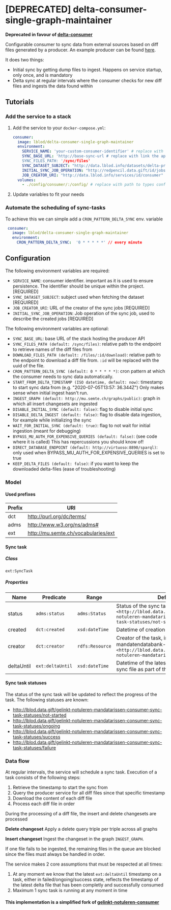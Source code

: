 # [DEPRECATED] delta-consumer-single-graph-maintainer

**Deprecated in favour of [delta-consumer](https://github.com/lblod/delta-consumer)**

Configurable consumer to sync data from external sources based on diff files generated by a producer. An example
producer can be found [here](http://github.com/lblod/mandatendatabank-mandatarissen-producer).

It does two things:
- Initial sync by getting dump files to ingest. Happens on service startup, only once, and is mandatory
- Delta sync at regular intervals where the consumer checks for new diff files and ingests the data
  found within

## Tutorials

### Add the service to a stack

1) Add the service to your `docker-compose.yml`:

    ```yaml
    consumer:
      image: lblod/delta-consumer-single-graph-maintainer
      environment:
        SERVICE_NAME: 'your-custom-consumer-identifier' # replace with the desired consumer identifier
        SYNC_BASE_URL: 'http://base-sync-url # replace with link the application hosting the producer server
        SYNC_FILES_PATH: '/sync/files'
        SYNC_DATASET_SUBJECT: "http://data.lblod.info/datasets/delta-producer/dumps/CacheGraphDump"
        INITIAL_SYNC_JOB_OPERATION: "http://redpencil.data.gift/id/jobs/concept/JobOperation/deltas/consumer/initialSync"
        JOB_CREATOR_URI: "http://data.lblod.info/services/id/consumer"
      volumes:
        - ./config/consumer/:/config/ # replace with path to types configuration
    ```

2) Update variables to fit your needs

### Automate the scheduling of sync-tasks

To achieve this we can simple add a `CRON_PATTERN_DELTA_SYNC` env. variable

```yaml
 consumer:
   image: lblod/delta-consumer-single-graph-maintainer
   environment:
     CRON_PATTERN_DELTA_SYNC:  '0 * * * * *' // every minute
```

## Configuration

The following environment variables are required:

- `SERVICE_NAME`: consumer identifier. important as it is used to ensure persistence. The identifier should be unique within the project. [REQUIRED]
- `SYNC_DATASET_SUBJECT`: subject used when fetching the dataset [REQUIRED]
- `JOB_CREATOR_URI`: URL of the creator of the sync jobs [REQUIRED]
- `INITIAL_SYNC_JOB_OPERATION`: Job operation of the sync job, used to describe the created jobs [REQUIRED]

The following environment variables are optional:

- `SYNC_BASE_URL`: base URL of the stack hosting the producer API
- `SYNC_FILES_PATH (default: /sync/files)`: relative path to the endpoint to retrieve names of the diff files from
- `DOWNLOAD_FILES_PATH (default: /files/:id/download)`: relative path to the endpoint to download a diff file
  from. `:id` will be replaced with the uuid of the file.
- `CRON_PATTERN_DELTA_SYNC (default: 0 * * * * *)`: cron pattern at which the consumer needs to sync data automatically.
- `START_FROM_DELTA_TIMESTAMP (ISO datetime, default: now)`: timestamp to start sync data from (e.g. "2020-07-05T13:57:
  36.344Z") Only makes sense when initial ingest hasn't run.
- `INGEST_GRAPH (default: http://mu.semte.ch/graphs/public)`: graph in which all insert changesets are ingested
- `DISABLE_INITIAL_SYNC (default: false)`: flag to disable initial sync
- `DISABLE_DELTA_INGEST (default: false)`: flag to disable data ingestion, for example while initializing the sync
- `WAIT_FOR_INITIAL_SYNC (default: true)`: flag to not wait for initial ingestion (meant for debugging)
- `BYPASS_MU_AUTH_FOR_EXPENSIVE_QUERIES (default: false)`: (see code where it is called) This has repercussions you should know of!
- `DIRECT_DATABASE_ENDPOINT (default: http://virtuoso:8890/sparql)`: only used when BYPASS_MU_AUTH_FOR_EXPENSIVE_QUERIES is set to true
- `KEEP_DELTA_FILES (default: false)`: if you want to keep the downloaded delta-files (ease of troubleshooting)
### Model

#### Used prefixes

| Prefix | URI                                                       |
|--------|-----------------------------------------------------------|
| dct    | http://purl.org/dc/terms/                                 |
| adms   | http://www.w3.org/ns/adms#                                |
| ext    | http://mu.semte.ch/vocabularies/ext                       |

#### Sync task

##### Class

`ext:SyncTask`

##### Properties

| Name       | Predicate        | Range           | Definition                                                                                                                                   |
|------------|------------------|-----------------|----------------------------------------------------------------------------------------------------------------------------------------------|
| status     | `adms:status`    | `adms:Status`   | Status of the sync task, initially set to `<http://lblod.data.gift/gelinkt-notuleren-mandatarissen-consumer-sync-task-statuses/not-started>` |
| created    | `dct:created`    | `xsd:dateTime`  | Datetime of creation of the task                                                                                                             |
| creator    | `dct:creator`    | `rdfs:Resource` | Creator of the task, in this case the mandatendatabank-consumer `<http://lblod.data.gift/services/gelinkt-notuleren-mandatarissen-consumer>` |
| deltaUntil | `ext:deltaUntil` | `xsd:dateTime`  | Datetime of the latest successfully ingested sync file as part of the task execution                                                         |

#### Sync task statuses

The status of the sync task will be updated to reflect the progress of the task. The following statuses are known:

* http://lblod.data.gift/gelinkt-notuleren-mandatarissen-consumer-sync-task-statuses/not-started
* http://lblod.data.gift/gelinkt-notuleren-mandatarissen-consumer-sync-task-statuses/ongoing
* http://lblod.data.gift/gelinkt-notuleren-mandatarissen-consumer-sync-task-statuses/success
* http://lblod.data.gift/gelinkt-notuleren-mandatarissen-consumer-sync-task-statuses/failure

### Data flow

At regular intervals, the service will schedule a sync task. Execution of a task consists of the following steps:

1. Retrieve the timestamp to start the sync from
2. Query the producer service for all diff files since that specific timestamp
3. Download the content of each diff file
4. Process each diff file in order

During the processing of a diff file, the insert and delete changesets are processed

**Delete changeset**
Apply a delete query triple per triple across all graphs

**Insert changeset**
Ingest the changeset in the graph `INGEST_GRAPH`.


If one file fails to be ingested, the remaining files in the queue are blocked since the files must always be handled in
order.

The service makes 2 core assumptions that must be respected at all times:

1. At any moment we know that the latest `ext:deltaUntil` timestamp on a task, either in failed/ongoing/success state,
   reflects the timestamp of the latest delta file that has been completly and successfully consumed
2. Maximum 1 sync task is running at any moment in time

#### This implementation is a simplified fork of [gelinkt-notuleren-consumer](https://github.com/lblod/gelinkt-notuleren-consumer)
